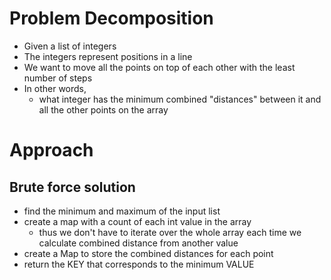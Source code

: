 # Problem Decomposition
- Given a list of integers
- The integers represent positions in a line
- We want to move all the points on top of each other with the least number of steps
- In other words,
  - what integer has the minimum combined "distances" between it and all the other points on the array

# Approach
## Brute force solution
- find the minimum and maximum of the input list
- create a map with a count of each int value in the array
  - thus we don't have to iterate over the whole array each time we calculate combined distance from another value
- create a Map to store the combined distances for each point
- return the KEY that corresponds to the minimum VALUE